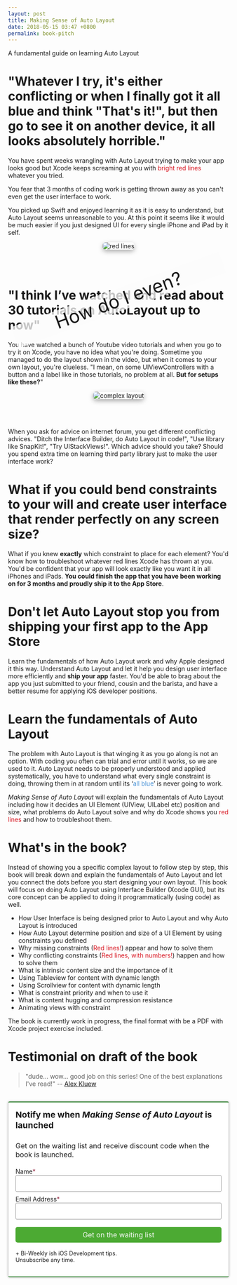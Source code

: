 ```yaml
---
layout: post
title: Making Sense of Auto Layout
date: 2018-05-15 03:47 +0800
permalink: book-pitch
---
```


<style>
button,
input,
optgroup,
select,
textarea {
    margin: 0; /* 3 */
    color: inherit; /* 1 */
    font: inherit; /* 2 */
}
button {
    overflow: visible;
    border: none;
}
button,
select {
    text-transform: none;
}
button,
html input[type="button"],
/* 1 */
input[type="reset"],
input[type="submit"] {
    cursor: pointer; /* 3 */

    -webkit-appearance: button; /* 2 */
}
button[disabled],
html input[disabled] {
    cursor: default;
}
button::-moz-focus-inner,
input::-moz-focus-inner {
    padding: 0;
    border: 0;
}
input {
    line-height: normal;
}
input:focus {
    outline: none;
}

.drop-shadow{
  -webkit-box-shadow: 0px 4px 12px -1px rgba(156,156,156,1);
  -moz-box-shadow: 0px 4px 12px -1px rgba(156,156,156,1);
  box-shadow: 0px 4px 12px -1px rgba(156,156,156,1);

  border-radius: 6px;
}

.how{
  display: block;
  font-size: 3em; 
  position: relative; 
  top: -6em;
  transform: rotate(-20deg); 
  -ms-transform: rotate(-20deg); 
  -webkit-transform: rotate(-20deg);
  background-color: rgba(253, 253, 253, 0.75);
  max-width: 800px;
}

.red{
  color: #D8141F;
}

.post-subscribe{
  margin-top: 2rem;
  margin-bottom: 2rem;
  margin-left: auto;
  margin-right: auto;
  max-width: 700px;

  padding: 1rem;
  border: 1px solid #CCC;
  text-align: left;
  border-radius: 4px;

  background-color: #FFF;
  border-top: 2px solid #338332;
  border-bottom: 2px solid #338332;

  box-shadow: 0px 0px 5px rgba(0,0,0,.3);
}

.post-subscribe h4{
  font-size: 1.2rem;
  font-weight: 700;
  margin-top: 0;
}


.post-subscribe input{
  font-size: 1rem;
  padding: 0.5rem; 
  border-radius: 3px;
  border: 1px solid #999;
  box-sizing: border-box;
  -moz-box-sizing: border-box;
  -webkit-box-sizing: border-box;

  width: 100%;
}

.post-subscribe input[type="submit"]{
  font-size: 1rem;
  padding:0.5rem ; 
  background-color: #4caa33; 
  color: #f9f9f9;
  cursor:pointer;
  -webkit-border-radius: 5px;
  border-radius: 5px; 
  width: 100%;

  border: 0;
}

.post-subscribe input[type="submit"]:hover{
/*  background-color: #4BC948;
  color: #F9F9F9; */
}
</style>

A fundamental guide on learning Auto Layout

# "Whatever I try, it's either conflicting or when I finally got it all blue and think "**That's it!**", but then go to see it on another device, it all looks absolutely horrible."

You have spent weeks wrangling with Auto Layout trying to make your app looks good but Xcode keeps screaming at you with <span class="red">bright red lines</span> whatever you tried. 

You fear that 3 months of coding work is getting thrown away as you can't even get the user interface to work.

You picked up Swift and enjoyed learning it as it is easy to understand, but Auto Layout seems unreasonable to you. At this point it seems like it would be much easier if you just designed UI for every single iPhone and iPad by it self.

<div style="text-align: center;">
  <img class="drop-shadow" src="https://iosimage.s3.amazonaws.com/autolayoutbook/red_lines.png" alt="red lines" />
</div>

<br><br>

# "I think I’ve watched and read about 30 tutorials on AutoLayout up to now"

You have watched a bunch of Youtube video tutorials and when you go to try it on Xcode, you have no idea what you're doing.
Sometime you managed to do the layout shown in the video, but when it comes to your own layout, you're clueless. "I mean, on some UIViewControllers with a button and a label like in those tutorials, no problem at all. **But for setups like these?**"

<div style="text-align: center;">
  <img class="drop-shadow" src="https://iosimage.s3.amazonaws.com/autolayoutbook/complex_layout.png" alt="complex layout" />
  <div class="how">How do I even?</div>
</div>

When you ask for advice on internet forum, you get different conflicting advices. "Ditch the Interface Builder, do Auto Layout in code!", "Use library like SnapKit!", "Try UIStackViews!". Which advice should you take? Should you spend extra time on learning third party library just to make the user interface work?

# What if you could bend constraints to your will and create user interface that render perfectly on any screen size?
What if you knew **exactly** which constraint to place for each element? You'd know how to troubleshoot whatever red lines Xcode has thrown at you. You'd be confident that your app will look exactly like you want it in all iPhones and iPads. **You could finish the app that you have been working on for 3 months and proudly ship it to the App Store**.

# Don't let Auto Layout stop you from shipping your first app to the App Store
Learn the fundamentals of how Auto Layout work and why Apple designed it this way. Understand Auto Layout and let it help you design user interface more efficiently and **ship your app** faster. You'd be able to brag about the app you just submitted to your friend, cousin and the barista, and have a better resume for applying iOS developer positions.

# Learn the fundamentals of Auto Layout
The problem with Auto Layout is that winging it as you go along is not an option. With coding you often can trial and error until it works, so we are used to it. Auto Layout needs to be properly understood and applied systematically, you have to understand what every single constraint is doing, throwing them in at random until its ‘<span style="color:#4691D6;">all blue</span>’ is never going to work.

_Making Sense of Auto Layout_ will explain the fundamentals of Auto Layout including how it decides an UI Element (UIView, UILabel etc) position and size, what problems do Auto Layout solve and why do Xcode shows you <span class="red">red lines</span> and how to troubleshoot them.

# What's in the book?
Instead of showing you a specific complex layout to follow step by step, this book will break down and explain the fundamentals of Auto Layout and let you connect the dots before you start designing your own layout. This book will focus on doing Auto Layout using Interface Builder (Xcode GUI), but its core concept can be applied to doing it programmatically (using code) as well.

- How User Interface is being designed prior to Auto Layout and why Auto Layout is introduced
- How Auto Layout determine position and size of a UI Element by using constraints you defined
- Why missing constraints (<span class="red">Red lines!</span>) appear and how to solve them
- Why conflicting constraints (<span class="red">Red lines, with numbers!</span>) happen and how to solve them
- What is intrinsic content size and the importance of it
- Using Tableview for content with dynamic length
- Using Scrollview for content with dynamic length
- What is constraint priority and when to use it
- What is content hugging and compression resistance
- Animating views with constraint

The book is currently work in progress, the final format with be a PDF with Xcode project exercise included.

# Testimonial on draft of the book
> "dude... wow... good job on this series! One of the best explanations I've read!"
>  -- [Alex Kluew](https://twitter.com/getaclue_1)

<div class="post-subscribe">
  <h4 data-drip-attribute="headline">Notify me when <i>Making Sense of Auto Layout</i> is launched</h4>
  <span style="font-size:1rem;"> 
    Get on the waiting list and receive discount code when the book is launched.<br /><br/>
  </span>
  <form action="https://www.getdrip.com/forms/295054774/submissions" method="post" data-drip-embedded-form="295054774">
    <div style="margin-bottom: 0.5rem;">
        <label for="drip-firstname">Name<span style="color:#952B45;">*</span></label><br />
        <input type="text" id="drip-firstname" name="fields[firstname]" value="" />
    </div>
    <div>
        <label for="drip-email">Email Address<span style="color:#952B45;">*</span></label><br />
        <input type="email" id="drip-email" name="fields[email]" value="" />
    </div>
    <div>
      <br>
      <input type="submit" value="Get on the waiting list" data-drip-attribute="sign-up-button" />
      <br><br>
      <span style="font-size: 0.8rem;">+ Bi-Weekly ish iOS Development tips.<br> Unsubscribe any time.</span>
    </div>
  </form>
</div>